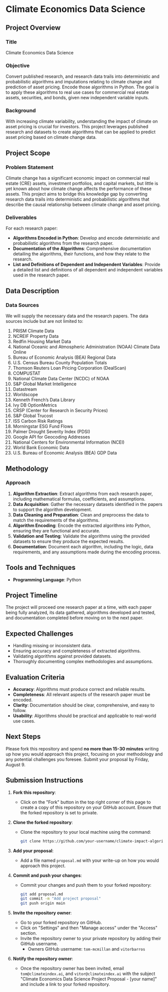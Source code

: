 # Climate Economics Data Science

## Project Overview

### Title
Climate Economics Data Science

### Objective
Convert published research, and research data trails into deterministic and probabilistic algorithms and imputations relating to climate change and prediction of asset pricing. Encode those algorithms in Python. The goal is to apply these algorithms to real use cases for commercial real estate assets, securities, and bonds, given new independent variable inputs.

### Background
With increasing climate variability, understanding the impact of climate on asset pricing is crucial for investors. This project leverages published research and datasets to create algorithms that can be applied to predict asset pricing based on climate change data.

## Project Scope

### Problem Statement
Climate change has a significant economic impact on commercial real estate (CRE) assets, investment portfolios, and capital markets, but little is yet known about how climate change affects the performance of these assets. This project aims to bridge this knowledge gap by converting research data trails into deterministic and probabilistic algorithms that describe the causal relationship between climate change and asset pricing.

### Deliverables
For each research paper:
- **Algorithms Encoded in Python**: Develop and encode deterministic and probabilistic algorithms from the research paper.
- **Documentation of the Algorithms**: Comprehensive documentation detailing the algorithms, their functions, and how they relate to the research.
- **List and Definitions of Dependent and Independent Variables**: Provide a detailed list and definitions of all dependent and independent variables used in the research paper.

## Data Description

### Data Sources
We will supply the necessary data and the research papers. The data sources include but are not limited to:
1. PRISM Climate Data
2. NCREIF Property Data
3. Redfin Housing Market Data
4. National Oceanic and Atmospheric Administration (NOAA) Climate Data Online
5. Bureau of Economic Analysis (BEA) Regional Data
6. U.S. Census Bureau County Population Totals
7. Thomson Reuters Loan Pricing Corporation (DealScan)
8. COMPUSTAT
9. National Climate Data Center (NCDC) of NOAA
10. S&P Global Market Intelligence
11. Datastream
12. Worldscope
13. Kenneth French’s Data Library
14. Ivy DB OptionMetrics
15. CRSP (Center for Research in Security Prices)
16. S&P Global Trucost
17. ISS Carbon Risk Ratings
18. Morningstar ESG Fund Flows
19. Palmer Drought Severity Index (PDSI)
20. Google API for Geocoding Addresses
21. National Centers for Environmental Information (NCEI)
22. World Bank Economic Data
23. U.S. Bureau of Economic Analysis (BEA) GDP Data

## Methodology

### Approach
1. **Algorithm Extraction**: Extract algorithms from each research paper, including mathematical formulas, coefficients, and assumptions.
2. **Data Acquisition**: Gather the necessary datasets identified in the papers to support the algorithm development.
3. **Data Cleaning and Preparation**: Clean and preprocess the data to match the requirements of the algorithms.
4. **Algorithm Encoding**: Encode the extracted algorithms into Python, ensuring they are functional and accurate.
5. **Validation and Testing**: Validate the algorithms using the provided datasets to ensure they produce the expected results.
6. **Documentation**: Document each algorithm, including the logic, data requirements, and any assumptions made during the encoding process.

## Tools and Techniques

- **Programming Language**: Python

## Project Timeline

The project will proceed one research paper at a time, with each paper being fully analyzed, its data gathered, algorithms developed and tested, and documentation completed before moving on to the next paper.

## Expected Challenges

- Handling missing or inconsistent data.
- Ensuring accuracy and completeness of extracted algorithms.
- Validating algorithms against provided datasets.
- Thoroughly documenting complex methodologies and assumptions.

## Evaluation Criteria

- **Accuracy**: Algorithms must produce correct and reliable results.
- **Completeness**: All relevant aspects of the research paper must be encoded.
- **Clarity**: Documentation should be clear, comprehensive, and easy to follow.
- **Usability**: Algorithms should be practical and applicable to real-world use cases.

## Next Steps

Please fork this repository and spend **no more than 15-30 minutes** writing up how you would approach this project, focusing on your methodology and any potential challenges you foresee. Submit your proposal by Friday, August 9.

## Submission Instructions

1. **Fork this repository**:
   - Click on the "Fork" button in the top right corner of this page to create a copy of this repository on your GitHub account. Ensure that the forked repository is set to private.

2. **Clone the forked repository**:
   - Clone the repository to your local machine using the command:
     ```bash
     git clone https://github.com/your-username/climate-impact-algorithms.git
     ```

3. **Add your proposal**:
   - Add a file named `proposal.md` with your write-up on how you would approach this project.

4. **Commit and push your changes**:
   - Commit your changes and push them to your forked repository:
     ```bash
     git add proposal.md
     git commit -m "Add project proposal"
     git push origin main
     ```

5. **Invite the repository owner**:
   - Go to your forked repository on GitHub.
   - Click on "Settings" and then "Manage access" under the "Access" section.
   - Invite the repository owner to your private repository by adding their GitHub username.
     - Owners GitHub username: `tom-mcmillan` and `vitorbarros`

6. **Notify the repository owner**:
   - Once the repository owner has been invited, email `tom@climateindex.ai`, and `vitor@climateindex.ai` with the subject "Climate Economics Data Science Project Proposal - [your name]" and include a link to your forked repository.
